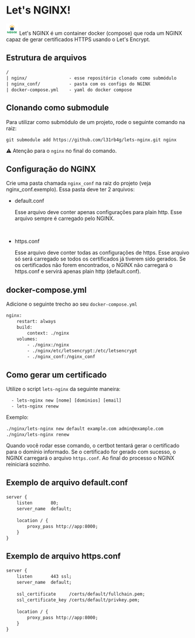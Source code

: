  # Let's NGINX!

<img src="lets-nginx.png" width="32px">
Let's NGINX é um container docker (compose) que roda um NGINX capaz de gerar certificados HTTPS usando o Let's Encrypt.


## Estrutura de arquivos
```
/
| nginx/                - esse repositório clonado como submódulo
| nginx_conf/           - pasta com os configs do NGINX
| docker-compose.yml    - yaml do docker compose
```


## Clonando como submodule
Para utilizar como submódulo de um projeto, rode o seguinte comando na raiz:
```
git submodule add https://github.com/l31rb4g/lets-nginx.git nginx
```
⚠ Atenção para o `nginx` no final do comando.


## Configuração do NGINX
Crie uma pasta chamada `nginx_conf` na raiz do projeto (veja nginx_conf.exemplo). Essa pasta deve ter 2 arquivos:
  - default.conf

    Esse arquivo deve conter apenas configurações para plain http. Esse arquivo sempre é carregado pelo NGINX.
<br>

  - https.conf

    Esse arquivo deve conter todas as configurações de https. Esse arquivo só será carregado se todos os certificados já tiverem sido gerados. Se os certificados não forem encontrados, o NGINX não carregará o https.conf e servirá apenas plain http (default.conf).


## docker-compose.yml
Adicione o seguinte trecho ao seu `docker-compose.yml`
```
nginx:
    restart: always
    build:
        context: ./nginx
    volumes:
        - ./nginx:/nginx
        - ./nginx/etc/letsencrypt:/etc/letsencrypt
        - ./nginx_conf:/nginx_conf
```


## Como gerar um certificado
Utilize o script `lets-nginx` da seguinte maneira:
```
  - lets-nginx new [nome] [dominios] [email]
  - lets-nginx renew
```

Exemplo:
```
./nginx/lets-nginx new default example.com admin@example.com
./nginx/lets-nginx renew
```

Quando você rodar esse comando, o certbot tentará gerar o certificado para o domínio informado. Se o certificado for gerado com sucesso, o NGINX carregará o arquivo `https.conf`. Ao final do processo o NGINX reiniciará sozinho.


## Exemplo de arquivo default.conf
```
server {
    listen       80;
    server_name  default;

    location / {
        proxy_pass http://app:8000;
    }
}
```


## Exemplo de arquivo https.conf
```
server {
    listen       443 ssl;
    server_name  default;

    ssl_certificate     /certs/default/fullchain.pem;
    ssl_certificate_key /certs/default/privkey.pem;

    location / {
        proxy_pass http://app:8000;
    }
}
```

